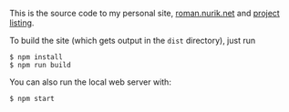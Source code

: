 This is the source code to my personal site, [roman.nurik.net](http://roman.nurik.net) and [project listing](http://roman.nurik.net/projects/).

To build the site (which gets output in the `dist` directory), just run

    $ npm install
    $ npm run build

You can also run the local web server with:

    $ npm start

